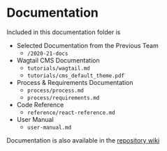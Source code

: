 # Documentation

Included in this documentation folder is 
- Selected Documentation from the Previous Team 
    - `/2020-21-docs`
- Wagtail CMS Documentation
    - `tutorials/wagtail.md`
    - `tutorials/cms_default_theme.pdf`
- Process & Requirements Documentation
    - `process/process.md`
    - `process/requirements.md`
- Code Reference
    - `reference/react-reference.md`
- User Manual
    - `user-manual.md`


Documentation is also available in the [repository wiki](https://github.com/cseseniordesign/rna-nanostructures/wiki/Documentation)
